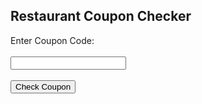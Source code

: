<!DOCTYPE html>
<html>
<head>
  <title>Coupon Validator</title>
</head>
<body>
  <h2>Restaurant Coupon Checker</h2>
  <form id="couponForm">
    <label for="code">Enter Coupon Code:</label><br><br>
    <input type="text" id="code" name="code" required><br><br>
    <button type="submit">Check Coupon</button>
  </form>

  <p id="result" style="font-weight:bold;"></p>

  <script>
    const form = document.getElementById('couponForm');
    const resultText = document.getElementById('result');

    form.addEventListener('submit', async (e) => {
      e.preventDefault();
      const code = document.getElementById('code').value;
      
      resultText.textContent = "Checking...";
      
      try {
        const response = await fetch('[https://script.google.com/macros/s/AKfycbxSk94MDcJ805Ksn4IMso8cVlVVM0opyYiwA2tjuAkI_eMlailmtDnCw20oZYZgnWiTgw/exec]', {
          method: 'POST',
          body: new URLSearchParams({ code })
        });
        
        const text = await response.text();
        resultText.textContent = text;
      } catch (err) {
        resultText.textContent = "Error validating coupon.";
        console.error(err);
      }
    });
  </script>
</body>
</html>
